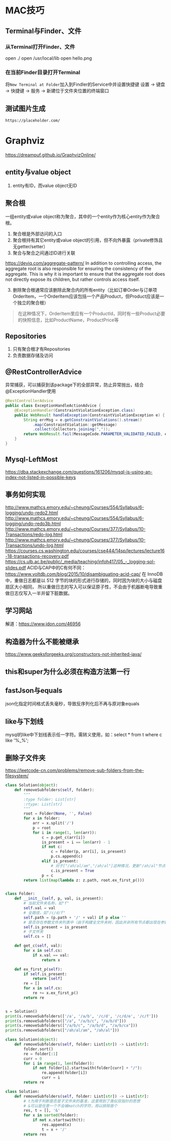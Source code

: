 # MAC技巧
## Terminal与Finder、文件
### 从Terminal打开Finder、文件
open ./
open /usr/local/lib
open hello.png

### 在当前Finder目录打开Terminal
将`New Terminal at Folder`加入到Findler的Service中并设置快捷键
设置 -> 键盘 -> 快捷键 -> 服务 -> 新建位于文件夹位置的终端窗口

## 测试图片生成
    https://placeholder.com/
    
# Graphviz
https://dreampuf.github.io/GraphvizOnline/

## entity与value object
1. entity有ID，而value object无ID

## 聚合根
一组entity或value object称为聚合，其中的一个entity作为核心entity作为聚合根。
1. 聚合根是外部访问的入口
2. 聚合根持有其它entity或value object的引用，但不向外暴露（private修饰且无getter/setter）
3. 聚合与聚合之间通过ID进行关联

https://deviq.com/aggregate-pattern/
In addition to controlling access, the aggregate root is also responsible for ensuring the consistency of the aggregate.
This is why it is important to ensure that the aggregate root does not directly expose its children, but rather controls
access itself.

3. 删除聚合根通常应该删除此聚合内的所有entity（比如订单Order与订单项OrderItem，一个OrderItem应该包括一个产品Product，但Product应该是一个独立的聚合根）
> 在这种情况下，OrderItem里应有一个ProductId，同时有一些Product必要的快照信息，比如ProductName，ProductPrice等

## Repositories
1. 只有聚合根才有Repositories
2. 负责数据存储及访问

## @RestControllerAdvice
异常捕获，可以捕获到该package下的全部异常，防止异常抛出，结合@ExceptionHandler使用
```java
@RestControllerAdvice
public class ExceptionHandleActionAdvice {
    @ExceptionHandler(ConstraintViolationException.class)
    public WebResult handleException(ConstraintViolationException e) {
        String errMsg = e.getConstraintViolations().stream()
            .map(ConstraintViolation::getMessage)
            .collect(Collectors.joining(","));
        return WebResult.fail(MessageCode.PARAMETER_VALIDATED_FAILED, errMsg);
    }
}
```

## Mysql-LeftMost
https://dba.stackexchange.com/questions/161206/mysql-is-using-an-index-not-listed-in-possible-keys

## 事务如何实现
http://www.mathcs.emory.edu/~cheung/Courses/554/Syllabus/6-logging/undo-redo2.html
http://www.mathcs.emory.edu/~cheung/Courses/554/Syllabus/6-logging/undo-redo3b.html
http://www.mathcs.emory.edu/~cheung/Courses/377/Syllabus/10-Transactions/redo-log.html
http://www.mathcs.emory.edu/~cheung/Courses/377/Syllabus/10-Transactions/undo-log.html
https://courses.cs.washington.edu/courses/cse444/14sp/lectures/lecture16-18-transactions-recovery.pdf
https://cs.ulb.ac.be/public/_media/teaching/infoh417/05_-_logging-sol-slides.pdf
ACID与CAP中的C有何不同：https://www.voltdb.com/blog/2015/10/disambiguating-acid-cap/
在 InnoDB 中，重做日志都是以 512 字节的块的形式进行存储的，同时因为块的大小与磁盘扇区大小相同，
所以重做日志的写入可以保证原子性，不会由于机器断电导致重做日志仅写入一半并留下脏数据。

## 学习网站
解道：https://www.jdon.com/46956

## 构造器为什么不能被继承
https://www.geeksforgeeks.org/constructors-not-inherited-java/

## this和super为什么必须在构造方法第一行

## fastJson与equals
json化指定时间格式丢失毫秒，导致反序列化后不再与原对象equals

## like与下划线
mysql的like中下划线表示任一字符。需转义使用，如：select * from t where c like '%\_%';

## 删除子文件夹
https://leetcode-cn.com/problems/remove-sub-folders-from-the-filesystem/
```python
class Solution(object):
    def removeSubfolders(self, folder):
        """
        :type folder: List[str]
        :rtype: List[str]
        """
        root = Folder(None, '', False)
        for x in folder:
            arr = x.split('/')
            p = root
            for i in range(1, len(arr)):
                c = p.get_c(arr[i])
                is_present = i == len(arr) - 1
                if not c:
                    c = Folder(p, arr[i], is_present)
                    p.cs.append(c)
                elif is_present:
                    # 对于["/ah/al/am","/ah/al"]这种情况，更新"/ah/al"节点的is_present
                    c.is_present = True
                p = c
        return list(map(lambda z: z.path, root.ex_first_p()))


class Folder:
    def __init__(self, p, val, is_present):
        # 当前文件夹名称，如"f"
        self.val = val
        # 全路径，如"/c/d/f"
        self.path = (p.path + '/' + val) if p else ''
        # 是否存在参数文件夹列表中（由于构建全文件夹树，因此并非所有节点都出现在参数中）
        self.is_present = is_present
        # 子文件夹
        self.cs = []

    def get_c(self, val):
        for x in self.cs:
            if x.val == val:
                return x

    def ex_first_p(self):
        if self.is_present:
            return [self]
        re = []
        for x in self.cs:
            re += x.ex_first_p()
        return re


s = Solution()
print(s.removeSubfolders(['/a', '/a/b', '/c/d', '/c/d/e', '/c/f']))
print(s.removeSubfolders(["/a", "/a/b/c", "/a/b/d"]))
print(s.removeSubfolders(["/a/b/c", "/a/b/d", "/a/b/ca"]))
print(s.removeSubfolders(["/ah/al/am", "/ah/al"]))
```

```python
class Solution(object):
    def removeSubfolders(self, folder: List[str]) -> List[str]:
        folder.sort()
        re = folder[:1]
        curr = 0
        for i in range(1, len(folder)):
            if not folder[i].startswith(folder[curr] + "/"):
                re.append(folder[i])
                curr = i
        return re
```

```python
class Solution:
    def removeSubfolders(self, folder: List[str]) -> List[str]:
        # t为用于判断是否是子文件夹的基准，这里用到了类似双指针的思想
        # &可以是任意一个不会被match的字符，用以排除首个
        res, t = [], '&'
        for x in sorted(folder):
            if not x.startswith(t):
                res.append(x)
                t = x + '/'
        return res
```